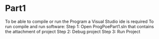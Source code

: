 # Part1
To be able to compile or run the Program a Visual Studio ide is required
To run compile and run software:
Step 1: Open ProgPoePart1.sln that contains the attachment of project
Step 2: Debug project
Step 3: Run Project

